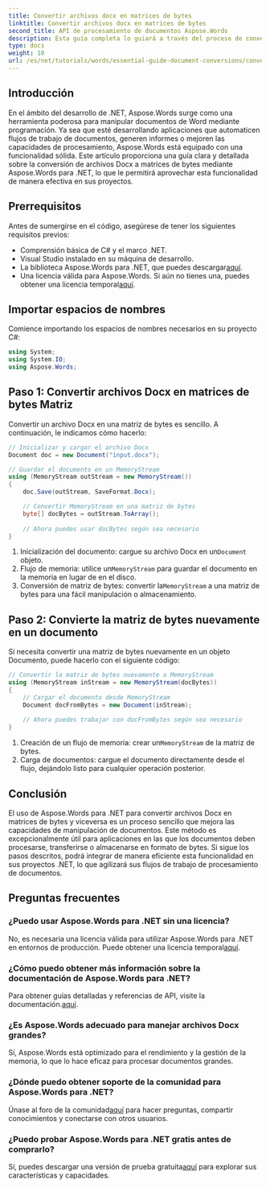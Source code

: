 ```yaml
---
title: Convertir archivos docx en matrices de bytes
linktitle: Convertir archivos docx en matrices de bytes
second_title: API de procesamiento de documentos Aspose.Words
description: Esta guía completa lo guiará a través del proceso de conversión de archivos Docx a matrices de bytes y nuevamente a objetos de documento usando Aspose.Words para .NET.
type: docs
weight: 10
url: /es/net/tutorials/words/essential-guide-document-conversions/convert-docx-to-byte-arrays/
---
```

## Introducción

En el ámbito del desarrollo de .NET, Aspose.Words surge como una herramienta poderosa para manipular documentos de Word mediante programación. Ya sea que esté desarrollando aplicaciones que automaticen flujos de trabajo de documentos, generen informes o mejoren las capacidades de procesamiento, Aspose.Words está equipado con una funcionalidad sólida. Este artículo proporciona una guía clara y detallada sobre la conversión de archivos Docx a matrices de bytes mediante Aspose.Words para .NET, lo que le permitirá aprovechar esta funcionalidad de manera efectiva en sus proyectos.

## Prerrequisitos

Antes de sumergirse en el código, asegúrese de tener los siguientes requisitos previos:

- Comprensión básica de C# y el marco .NET.
- Visual Studio instalado en su máquina de desarrollo.
-  La biblioteca Aspose.Words para .NET, que puedes descargar[aquí](https://releases.aspose.com/words/net/).
-  Una licencia válida para Aspose.Words. Si aún no tienes una, puedes obtener una licencia temporal[aquí](https://purchase.conholdate.com/temporary-license/).

## Importar espacios de nombres

Comience importando los espacios de nombres necesarios en su proyecto C#:

```csharp
using System;
using System.IO;
using Aspose.Words;
```

## Paso 1: Convertir archivos Docx en matrices de bytes Matriz

Convertir un archivo Docx en una matriz de bytes es sencillo. A continuación, le indicamos cómo hacerlo:

```csharp
// Inicializar y cargar el archivo Docx
Document doc = new Document("input.docx");

// Guardar el documento en un MemoryStream
using (MemoryStream outStream = new MemoryStream())
{
    doc.Save(outStream, SaveFormat.Docx);

    // Convertir MemoryStream en una matriz de bytes
    byte[] docBytes = outStream.ToArray();
    
    // Ahora puedes usar docBytes según sea necesario
}
```
1.  Inicialización del documento: cargue su archivo Docx en un`Document` objeto.
2.  Flujo de memoria: utilice un`MemoryStream` para guardar el documento en la memoria en lugar de en el disco.
3.  Conversión de matriz de bytes: convertir la`MemoryStream` a una matriz de bytes para una fácil manipulación o almacenamiento.

## Paso 2: Convierte la matriz de bytes nuevamente en un documento

Si necesita convertir una matriz de bytes nuevamente en un objeto Documento, puede hacerlo con el siguiente código:

```csharp
// Convertir la matriz de bytes nuevamente a MemoryStream
using (MemoryStream inStream = new MemoryStream(docBytes))
{
    // Cargar el documento desde MemoryStream
    Document docFromBytes = new Document(inStream);
    
    // Ahora puedes trabajar con docFromBytes según sea necesario
}
```
1.  Creación de un flujo de memoria: crear un`MemoryStream` de la matriz de bytes.
2. Carga de documentos: cargue el documento directamente desde el flujo, dejándolo listo para cualquier operación posterior.

## Conclusión

El uso de Aspose.Words para .NET para convertir archivos Docx en matrices de bytes y viceversa es un proceso sencillo que mejora las capacidades de manipulación de documentos. Este método es excepcionalmente útil para aplicaciones en las que los documentos deben procesarse, transferirse o almacenarse en formato de bytes. Si sigue los pasos descritos, podrá integrar de manera eficiente esta funcionalidad en sus proyectos .NET, lo que agilizará sus flujos de trabajo de procesamiento de documentos.

## Preguntas frecuentes

### ¿Puedo usar Aspose.Words para .NET sin una licencia?
 No, es necesaria una licencia válida para utilizar Aspose.Words para .NET en entornos de producción. Puede obtener una licencia temporal[aquí](https://purchase.conholdate.com/temporary-license/).

### ¿Cómo puedo obtener más información sobre la documentación de Aspose.Words para .NET?
 Para obtener guías detalladas y referencias de API, visite la documentación.[aquí](https://reference.aspose.com/words/net/).

### ¿Es Aspose.Words adecuado para manejar archivos Docx grandes?
Sí, Aspose.Words está optimizado para el rendimiento y la gestión de la memoria, lo que lo hace eficaz para procesar documentos grandes.

### ¿Dónde puedo obtener soporte de la comunidad para Aspose.Words para .NET?
 Únase al foro de la comunidad[aquí](https://forum.aspose.com/c/words/8) para hacer preguntas, compartir conocimientos y conectarse con otros usuarios.

### ¿Puedo probar Aspose.Words para .NET gratis antes de comprarlo?
 Sí, puedes descargar una versión de prueba gratuita[aquí](https://releases.aspose.com/) para explorar sus características y capacidades.